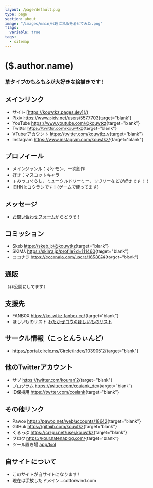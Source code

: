 ```yaml
---
layout: /page/default.pug
type: page
section: about
image: "/images/main/代理に私服を着せてみた.png"
flags:
  variable: true
tags:
  - sitemap
---
```

# ($.author.name)
### 草タイプのもふもふが大好きな絵描きです！


## メインリンク
- サイト [https://kouwtkz.pages.dev](/)
- Pixiv <https://www.pixiv.net/users/5577703>{target="blank"}
- YouTube <https://www.youtube.com/@kouwtkz>{target="blank"}
- Twitter <https://twitter.com/kouwtkz>{target="blank"}
- VTuberアカウント <https://twitter.com/kouwtkz_v>{target="blank"}
- Instagram <https://www.instagram.com/kouwtkz/>{target="blank"}

## プロフィール
- メインジャンル：ポケモン、一次創作
- 好き：マスコットキャラ
- すみっコぐらし、ミュークルドリーミー、リヴリーなどが好きです！！
- 旧HNはコウランです！(ゲームで使ってます)

## メッセージ
- [お問い合わせフォーム](/about/contact)からどうぞ！

## コミッション
- Skeb <https://skeb.jp/@kouwtkz>{target="blank"}
- SKIMA <https://skima.jp/profile?id=111460>{target="blank"}
- ココナラ <https://coconala.com/users/1653874>{target="blank"}

## 通販
（非公開にしてます）

## 支援先
- FANBOX <https://kouwtkz.fanbox.cc/>{target="blank"}
- ほしいものリスト [わたかぜコウのほしいものリスト](https://www.amazon.jp/hz/wishlist/ls/A84NB1ADJVVD?ref_=wl_share)

## サークル情報（こっとんうぃんど）
- <https://portal.circle.ms/Circle/Index/10390512>{target="blank"}

## 他のTwitterアカウント
- サブ <https://twitter.com/kouran12>{target="blank"}
- プログラム <https://twitter.com/coulank_dev>{target="blank"}
- ID保持用 <https://twitter.com/coulank>{target="blank"}

## その他リンク
- Pawoo <https://pawoo.net/web/accounts/18642>{target="blank"}
- GitHub <https://github.com/kouwtkz>{target="blank"}
- くるっぷ <https://crepu.net/user/kouwtkz>{target="blank"}
- ブログ <https://kour.hatenablog.com/>{target="blank"}
- ツール置き場 [app/tool](/app/tool)

## 自サイトについて
- このサイトが自サイトになります！  
- 現在は手放したドメイン…cottonwind.com